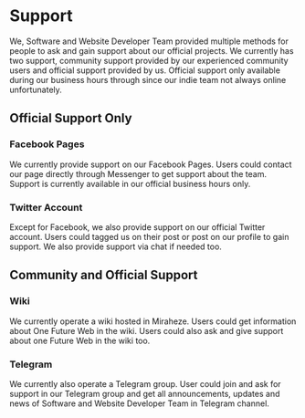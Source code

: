 # Support
We, Software and Website Developer Team provided multiple methods for people to ask and gain support about our official projects. We currently has two support, community support provided by our experienced community users and official support provided by us. Official support only available during our business hours through since our indie team not always online unfortunately. 

## Official Support Only
### Facebook Pages
We currently provide support on our Facebook Pages. Users could contact our page directly through Messenger to get support about the team. Support is currently available in our official business hours only. 

### Twitter Account
Except for Facebook, we also provide support on our official Twitter account. Users could tagged us on their post or post on our profile to gain support. We also provide support via chat if needed too. 

## Community and Official Support

### Wiki
We currently operate a wiki hosted in Miraheze. Users could get information about One Future Web in the wiki. Users could also ask and give support about one Future Web in the wiki too. 

### Telegram
We currently also operate a Telegram group. User could join and ask for support in our Telegram group and get all announcements, updates and news of Software and Website Developer Team in Telegram channel. 